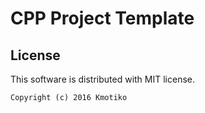 CPP Project Template
======================================


## License

This software is distributed with MIT license.

```
Copyright (c) 2016 Kmotiko
```
